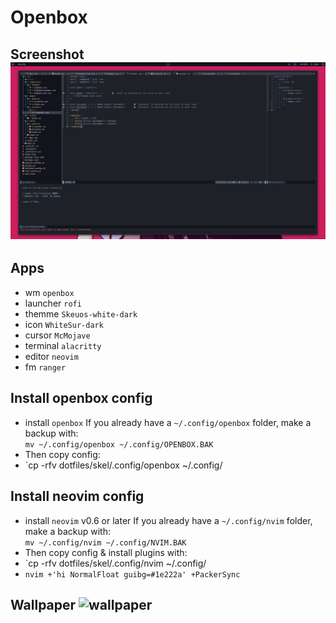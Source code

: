# Openbox

## Screenshot ![screenshot](s.png "Screenshot 1")

## Apps
- wm `openbox`
- launcher `rofi`
- themme `Skeuos-white-dark`
- icon `WhiteSur-dark`
- cursor `McMojave`
- terminal `alacritty`
- editor `neovim`
- fm `ranger`

## Install openbox config
- install `openbox`
If you already have a `~/.config/openbox` folder, make a backup with: <br/>
`mv ~/.config/openbox ~/.config/OPENBOX.BAK`
- Then copy config:
- `cp -rfv  dotfiles/skel/.config/openbox ~/.config/

## Install neovim config
- install `neovim` v0.6 or later
If you already have a `~/.config/nvim` folder, make a backup with: <br/>
`mv ~/.config/nvim ~/.config/NVIM.BAK`
- Then copy config & install plugins with:
- `cp -rfv  dotfiles/skel/.config/nvim ~/.config/
- `nvim +'hi NormalFloat guibg=#1e222a' +PackerSync`


## Wallpaper ![wallpaper](etc/skel/blood.png)
